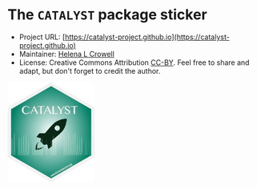 # The `CATALYST` package sticker

* Project URL: [https://catalyst-project.github.io](https://catalyst-project.github.io)
* Maintainer: [Helena L Crowell](https://github.com/HelenaLC)
* License: Creative Commons Attribution [CC-BY](https://creativecommons.org/licenses/by/2.0). Feel free to share and adapt, but don't forget to credit the author.

<p>
<img src="./CATALYST.png" height="200">
</p>
